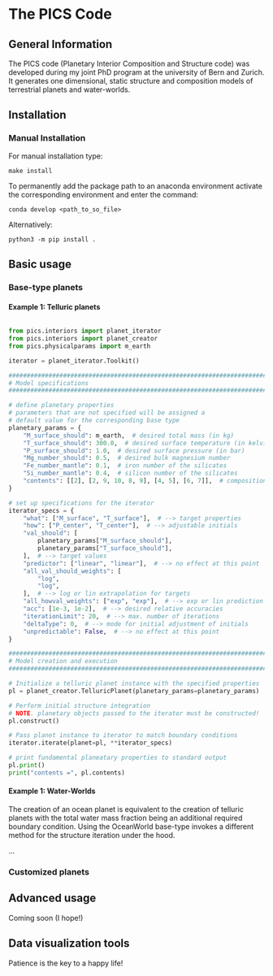 # The PICS Code

## General Information

The PICS code (Planetary Interior Composition and Structure code) was developed during my joint PhD program at the university of Bern and Zurich. It generates one dimensional, static structure and composition models of terrestrial planets and water-worlds.

## Installation

### Manual Installation

For manual installation type:

``` 
make install
```

To permanently add the package path to an anaconda environment activate the corresponding environment and enter the command:

```
conda develop <path_to_so_file>
```

Alternatively:

```
python3 -m pip install .
```

## Basic usage

### Base-type planets

#### Example 1: Telluric planets

```python

from pics.interiors import planet_iterator
from pics.interiors import planet_creator
from pics.physicalparams import m_earth

iterator = planet_iterator.Toolkit()

#######################################################################
# Model specifications
#######################################################################

# define planetary properties
# parameters that are not specified will be assigned a
# default value for the corresponding base type
planetary_params = {
    "M_surface_should": m_earth,  # desired total mass (in kg)
    "T_surface_should": 300.0,  # desired surface temperature (in kelvin)
    "P_surface_should": 1.0,  # desired surface pressure (in bar)
    "Mg_number_should": 0.5,  # desired bulk magnesium number
    "Fe_number_mantle": 0.1,  # iron number of the silicates
    "Si_number_mantle": 0.4,  # silicon number of the silicates
    "contents": [[2], [2, 9, 10, 8, 9], [4, 5], [6, 7]],  # composition of each layer
}

# set up specifications for the iterator
iterator_specs = {
    "what": ["M_surface", "T_surface"],  # --> target properties
    "how": ["P_center", "T_center"],  # --> adjustable initials
    "val_should": [
        planetary_params["M_surface_should"],
        planetary_params["T_surface_should"],
    ],  # --> target values
    "predictor": ["linear", "linear"],  # --> no effect at this point
    "all_val_should_weights": [
        "log",
        "log",
    ],  # --> log or lin extrapolation for targets
    "all_howval_weights": ["exp", "exp"],  # --> exp or lin prediction for initials
    "acc": [1e-3, 1e-2],  # --> desired relative accuracies
    "iterationLimit": 20,  # --> max. number of iterations
    "deltaType": 0,  # --> mode for initial adjustment of initials
    "unpredictable": False,  # --> no effect at this point
}

#######################################################################
# Model creation and execution
#######################################################################

# Initialize a telluric planet instance with the specified properties
pl = planet_creator.TelluricPlanet(planetary_params=planetary_params)

# Perform initial structure integration
# NOTE. planetary objects passed to the iterator must be constructed!
pl.construct()

# Pass planet instance to iterator to match boundary conditions
iterator.iterate(planet=pl, **iterator_specs)

# print fundamental planeatary properties to standard output
pl.print()
print("contents =", pl.contents)
```

#### Example 1: Water-Worlds

The creation of an ocean planet is equivalent to the creation of telluric planets with the total water mass fraction being an additional required boundary condition. Using the OceanWorld base-type invokes a different method for the structure iteration under the hood.

...

### Customized planets

## Advanced usage

Coming soon (I hope!)

## Data visualization tools

Patience is the key to a happy life!